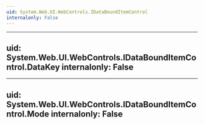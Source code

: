 ```yaml
---
uid: System.Web.UI.WebControls.IDataBoundItemControl
internalonly: False
---
```


---
uid: System.Web.UI.WebControls.IDataBoundItemControl.DataKey
internalonly: False
---

---
uid: System.Web.UI.WebControls.IDataBoundItemControl.Mode
internalonly: False
---
